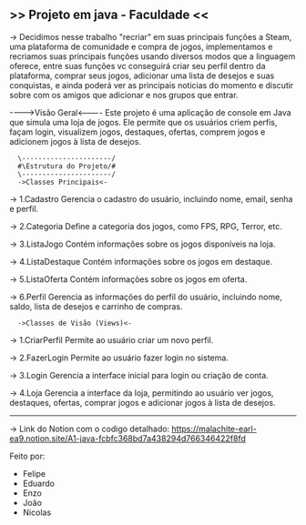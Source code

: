 ## >> Projeto em java - Faculdade << ##

-> Decidimos nesse trabalho "recriar" em suas principais funções a Steam, uma plataforma de comunidade e compra de jogos, 
   implementamos e recriamos suas principais funções usando diversos modos que a linguagem oferece, entre suas funções vc 
   conseguirá criar seu perfil dentro da plataforma, comprar seus jogos, adicionar uma lista de desejos e suas 
   conquistas, e ainda poderá ver as principais noticias do momento e discutir sobre com os amigos que adicionar e nos 
   grupos que entrar. 

---->Visão Geral<----
      Este projeto é uma aplicação de console em Java que simula uma loja de jogos. Ele permite que os usuários criem perfis, façam login, visualizem jogos, destaques, ofertas, comprem           jogos e adicionem jogos à lista de desejos.
      
      \----------------------/
      #\Estrutura do Projeto/#
      \----------------------/
      ->Classes Principais<-
-> 1.Cadastro
      Gerencia o cadastro do usuário, incluindo nome, email, senha e perfil.
      
-> 2.Categoria
      Define a categoria dos jogos, como FPS, RPG, Terror, etc.
      
-> 3.ListaJogo
      Contém informações sobre os jogos disponíveis na loja.
      
-> 4.ListaDestaque
      Contém informações sobre os jogos em destaque.
      
-> 5.ListaOferta
      Contém informações sobre os jogos em oferta.
      
-> 6.Perfil
      Gerencia as informações do perfil do usuário, incluindo nome, saldo, lista de desejos e carrinho de compras.
      
      
      ->Classes de Visão (Views)<-
-> 1.CriarPerfil
Permite ao usuário criar um novo perfil.

-> 2.FazerLogin
Permite ao usuário fazer login no sistema.

-> 3.Login
Gerencia a interface inicial para login ou criação de conta.

-> 4.Loja
Gerencia a interface da loja, permitindo ao usuário ver jogos, destaques, ofertas, comprar jogos e adicionar jogos à lista de desejos.

---------------------------------------------------------------------------------------------------------------------------------------------------------------------------------------------
   
-> Link do Notion com o codigo detalhado: https://malachite-earl-ea9.notion.site/A1-java-fcbfc368bd7a438294d766346422f8fd

Feito por:
- Felipe
- Eduardo
- Enzo
- João
- Nicolas
